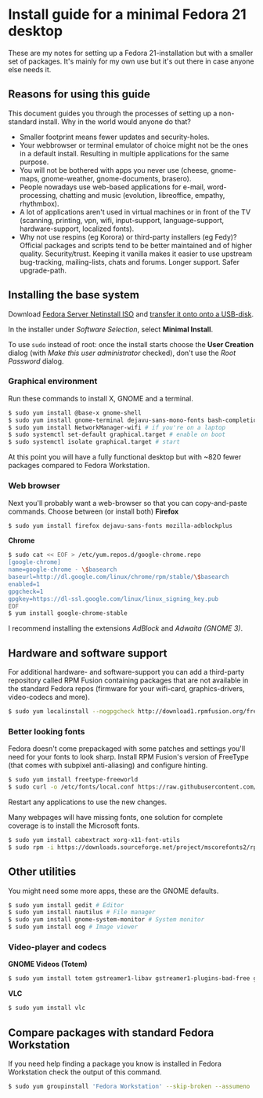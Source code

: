 # Install guide for a minimal Fedora 21 desktop

These are my notes for setting up a Fedora 21-installation but with a smaller set of packages. It's mainly for my own use but it's out there in case anyone else needs it.

## Reasons for using this guide

This document guides you through the processes of setting up a non-standard install. Why in the world would anyone do that?

- Smaller footprint means fewer updates and security-holes.
- Your webbrowser or terminal emulator of choice might not be the ones in a default install. Resulting in multiple applications for the same purpose.
- You will not be bothered with apps you never use (cheese, gnome-maps, gnome-weather, gnome-documents, brasero).
- People nowadays use web-based applications for e-mail, word-processing, chatting and music (evolution, libreoffice, empathy, rhythmbox).
- A lot of applications aren't used in virtual machines or in front of the TV (scanning, printing, vpn, wifi, input-support, language-support, hardware-support, localized fonts).
- Why not use respins (eg Korora) or third-party installers (eg Fedy)? Official packages and scripts tend to be better maintained and of higher quality. Security/trust. Keeping it vanilla makes it easier to use upstream bug-tracking, mailing-lists, chats and forums. Longer support. Safer upgrade-path.

## Installing the base system

Download [Fedora Server Netinstall ISO](https://getfedora.org/en/server/download/) and [transfer it onto onto a USB-disk](http://docs.fedoraproject.org/en-US/Fedora/21/html/Installation_Guide/sect-preparing-boot-media.html).

In the installer under *Software Selection*, select **Minimal Install**.

To use `sudo` instead of root: once the install starts choose the **User Creation** dialog (with *Make this user administrator* checked), don't use the *Root Password* dialog.

### Graphical environment

Run these commands to install X, GNOME and a terminal.

```sh
$ sudo yum install @base-x gnome-shell
$ sudo yum install gnome-terminal dejavu-sans-mono-fonts bash-completion # terminal
$ sudo yum install NetworkManager-wifi # if you're on a laptop
$ sudo systemctl set-default graphical.target # enable on boot
$ sudo systemctl isolate graphical.target # start
```

At this point you will have a fully functional desktop but with ~820 fewer packages compared to Fedora Workstation.

### Web browser

Next you'll probably want a web-browser so that you can copy-and-paste commands. Choose between (or install both) **Firefox**

```sh
$ sudo yum install firefox dejavu-sans-fonts mozilla-adblockplus
```

**Chrome**

```sh
$ sudo cat << EOF > /etc/yum.repos.d/google-chrome.repo
[google-chrome]
name=google-chrome - \$basearch
baseurl=http://dl.google.com/linux/chrome/rpm/stable/\$basearch
enabled=1
gpgcheck=1
gpgkey=https://dl-ssl.google.com/linux/linux_signing_key.pub
EOF
$ yum install google-chrome-stable
```

I recommend installing the extensions *AdBlock* and *Adwaita (GNOME 3)*.

## Hardware and software support

For additional hardware- and software-support you can add a third-party repository called RPM Fusion containing packages that are not available in the standard Fedora repos (firmware for your wifi-card, graphics-drivers, video-codecs and more).

```sh
$ sudo yum localinstall --nogpgcheck http://download1.rpmfusion.org/free/fedora/rpmfusion-free-release-$(rpm -E %fedora).noarch.rpm http://download1.rpmfusion.org/nonfree/fedora/rpmfusion-nonfree-release-$(rpm -E %fedora).noarch.rpm
```

### Better looking fonts

Fedora doesn't come prepackaged with some patches and settings you'll need for your fonts to look sharp. Install RPM Fusion's version of FreeType (that comes with subpixel anti-aliasing) and configure hinting.

```sh
$ sudo yum install freetype-freeworld
$ sudo curl -o /etc/fonts/local.conf https://raw.githubusercontent.com/benmat/fedora-install/master/fontconfig.xml
```

Restart any applications to use the new changes.

Many webpages will have missing fonts, one solution for complete coverage is to install the Microsoft fonts.

```sh
$ sudo yum install cabextract xorg-x11-font-utils
$ sudo rpm -i https://downloads.sourceforge.net/project/mscorefonts2/rpms/msttcore-fonts-installer-2.6-1.noarch.rpm
```

## Other utilities

You might need some more apps, these are the GNOME defaults.

```sh
$ sudo yum install gedit # Editor
$ sudo yum install nautilus # File manager
$ sudo yum install gnome-system-monitor # System monitor
$ sudo yum install eog # Image viewer
```

### Video-player and codecs

**GNOME Videos (Totem)**

```sh
$ sudo yum install totem gstreamer1-libav gstreamer1-plugins-bad-free gstreamer1-plugins-bad-freeworld gstreamer1-plugins-good gstreamer1-plugins-ugly gstreamer1-vaapi
```

**VLC**

```sh
$ sudo yum install vlc
```

## Compare packages with standard Fedora Workstation

If you need help finding a package you know is installed in Fedora Workstation check the output of this command.

```sh
$ sudo yum groupinstall 'Fedora Workstation' --skip-broken --assumeno
```
